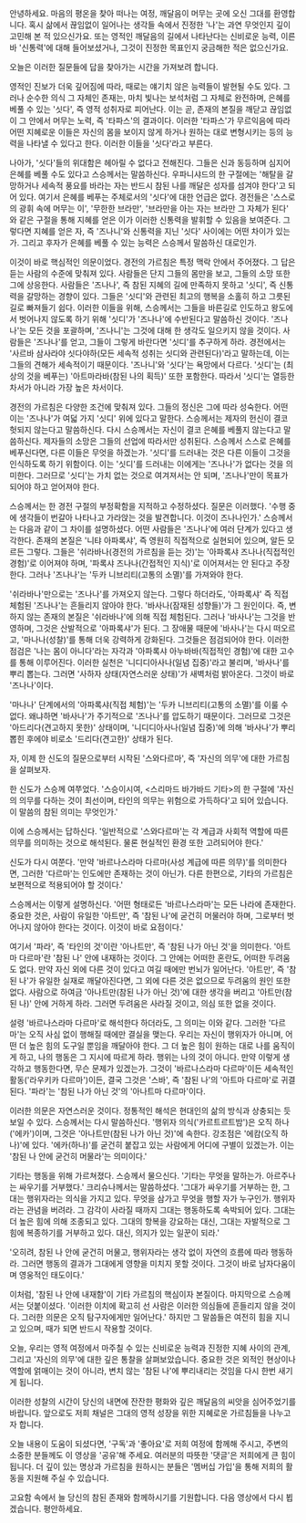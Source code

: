 안녕하세요.
마음의 평온을 찾아 떠나는 여정,
깨달음이 머무는 곳에 오신 그대를 환영합니다.
혹시 삶에서 끊임없이 일어나는 생각들 속에서 진정한
'나'는 과연 무엇인지 깊이 고민해 본 적 있으신가요.
또는 영적인 깨달음의 길에서 나타난다는 신비로운 능력,
이른바 '신통력'에 대해 들어보셨거나,
그것이 진정한 목표인지 궁금해한 적은 없으신가요.

오늘은 이러한 질문들에 답을 찾아가는 시간을 가져보려
합니다.



영적인 진보가 더욱 깊어짐에 따라,
때로는 얘기치 않은 능력들이 발현될 수도 있다.
그러나 순수한 의식 그 자체인 존재는,
마치 빛나는 보석처럼 그 자체로 완전하며,
은혜를 베풀 수 있는 '싯다',
즉 영적 성취자로 피어난다.
이는 곧,
존재의 본질을 깨닫고 끊임없이 그 안에서 머무는 노력,
즉 '타파스'의 결과이다.
이러한 '타파스'가 무르익음에 따라 어떤 지혜로운
이들은 자신의 몸을 보이지 않게 하거나 원하는 대로
변형시키는 등의 능력을 나타낼 수 있다고 한다.
이러한 이들을 '싯다'라고 부른다.

나아가,
'싯다'들의 위대함은 헤아릴 수 없다고 전해진다.
그들은 신과 동등하며 심지어 은혜를 베풀 수도 있다고
스승께서는 말씀하신다.
우파니샤드의 한 구절에는 '해탈을 갈망하거나 세속적
풍요를 바라는 자는 반드시 참된 나를 깨달은 성자를
섬겨야 한다'고 되어 있다.
여기서 은혜를 베푸는 주체로서의 '싯다'에 대한 언급은
없다.
경전들은 '스스로의 광휘 속에 머무는 이',
'무한한 브라만',
'브라만을 아는 자는 브라만 그 자체가 된다' 와 같은
구절을 통해 지혜를 얻은 이가 이러한 신통력을 발휘할
수 있음을 보여준다.
그렇다면 지혜를 얻은 자,
즉 '즈나니'와 신통력을 지닌 '싯다' 사이에는 어떤
차이가 있는가.
그리고 후자가 은혜를 베풀 수 있는 능력은 스승께서
말씀하신 대로인가.

이것이 바로 핵심적인 의문이었다.
경전의 가르침은 특정 맥락 안에서 주어졌다.
그 답은 듣는 사람의 수준에 맞춰져 있다.
사람들은 단지 그들의 몸만을 보고,
그들의 소망 또한 그에 상응한다.
사람들은 '즈나나',
즉 참된 지혜의 길에 만족하지 못하고 '싯디',
즉 신통력을 갈망하는 경향이 있다.
그들은 '싯디'와 관련된 최고의 행복을 소홀히 하고
그릇된 길로 빠져들기 쉽다.
이러한 이들을 위해,
스승께서는 그들을 바른길로 인도하고 왕도에서 벗어나지
않도록 하기 위해 '싯디'가 '즈나나'에 수반된다고
말씀하신 것이다.
'즈나나'는 모든 것을 포괄하며,
'즈나니'는 그것에 대해 한 생각도 일으키지 않을
것이다.
사람들은 '즈나나'를 얻고,
그들이 그렇게 바란다면 '싯디'를 추구하게 하라.
경전에서는 '사르바 삼사라야 싯다야하(모든 세속적
성취는 싯디와 관련된다)'라고 말하는데,
이는 그들의 견해가 세속적이기 때문이다.
'즈나니'와 '싯다'는 욕망에서 다르다.
'싯디'는 (최상의 것을 베푸는) '아트마라바(참된
나의 획득)' 또한 포함한다.
따라서 '싯디'는 열등한 차서가 아니라 가장 높은
차서이다.

경전의 가르침은 다양한 조건에 맞춰져 있다.
그들의 정신은 그에 따라 성숙한다.
어떤 이는 '즈나나'가 여덟 가지 '싯디' 위에 있다고
말한다.
스승께서는 제자의 헌신이 결코 헛되지 않는다고
말씀하신다.
다시 스승께서는 자신이 결코 은혜를 베풀지 않는다고
말씀하신다.
제자들의 소망은 그들의 선업에 따라서만 성취된다.
스승께서 스스로 은혜를 베푸신다면,
다른 이들은 무엇을 하겠는가.
'싯디'를 드러내는 것은 다른 이들이 그것을 인식하도록
하기 위함이다.
이는 '싯디'를 드러내는 이에게는 '즈나나'가 없다는
것을 의미한다.
그러므로 '싯디'는 가치 없는 것으로 여겨져서는 안
되며,
'즈나나'만이 목표가 되어야 하고 얻어져야 한다.

스승께서는 한 경전 구절의 부정확함을 지적하고
수정하셨다.
질문은 이러했다.
'수행 중에 생각들이 번갈아 나타나고 가라앉는 것을
발견합니다.
이것이 즈나나인가.' 스승께서는 다음과 같이 그 차이를
설명하셨다.
어떤 사람들은 '즈나나'에 여러 단계가 있다고
생각한다.
존재의 본질은 '니탸 아파록샤',
즉 영원히 직접적으로 실현되어 있으며,
알든 모르든 그렇다.
그들은 '쉬라바나(경전의 가르침을 듣는 것)'는
'아파록샤 즈나나(직접적인 경험)'로 이어져야 하며,
'파록샤 즈나나(간접적인 지식)'로 이어져서는 안
된다고 주장한다.
그러나 '즈나나'는 '두카 니브리티(고통의 소멸)'를
가져와야 한다.

'쉬라바나'만으로는 '즈나나'를 가져오지 않는다.
그렇다 하더라도,
'아파록샤' 즉 직접 체험된 '즈나나'는 흔들리지
않아야 한다.
'바사나(잠재된 성향들)'가 그 원인이다.
즉,
변하지 않는 존재의 본질은 '쉬라바나'에 의해 직접
체험된다.
그러나 '바사나'는 그것을 반영하며,
그것은 산발적으로 '아파록샤'가 된다.
그 장애물 때문에 '바사나'는 다시 떠오르고,
'마나나(성찰)'를 통해 더욱 강력하게 강화된다.
그것들은 점검되어야 한다.
이러한 점검은 '나는 몸이 아니다'라는 자각과
'아파록샤 아누바바(직접적인 경험)'에 대한 고수를
통해 이루어진다.
이러한 실천은 '니디디아사나(일념 집중)'라고 불리며,
'바사나'를 뿌리 뽑는다.
그러면 '사하자 상태(자연스러운 상태)'가 새벽처럼
밝아온다.
그것이 바로 '즈나나'이다.

'마나나' 단계에서의 '아파록샤(직접 체험)'는 '두카
니브리티(고통의 소멸)'를 이룰 수 없다.
왜냐하면 '바사나'가 주기적으로 '즈나나'를 압도하기
때문이다.
그러므로 그것은 '아드리다(견고하지 못한)' 상태이며,
'니디디아사나(일념 집중)'에 의해 '바사나'가 뿌리
뽑힌 후에야 비로소 '드리다(견고한)' 상태가 된다.

자,
이제 한 신도의 질문으로부터 시작된 '스와다르마',
즉 '자신의 의무'에 대한 가르침을 살펴보자.

한 신도가 스승께 여쭈었다.
'스승이시여,
<스리마드 바가바드 기타>의 한 구절에 '자신의 의무를
다하는 것이 최선이며,
타인의 의무는 위험으로 가득하다'고 되어 있습니다.
이 말씀의 참된 의미는 무엇인가.'

이에 스승께서는 답하신다.
'일반적으로 '스와다르마'는 각 계급과 사회적 역할에
따른 의무를 의미하는 것으로 해석된다.
물론 현실적인 환경 또한 고려되어야 한다.'

신도가 다시 여쭌다.
'만약 '바르나스라마 다르마(사성 계급에 따른
의무)'를 의미한다면,
그러한 '다르마'는 인도에만 존재하는 것이 아닌가.
다른 한편으로,
기타의 가르침은 보편적으로 적용되어야 할 것이다.'

스승께서는 이렇게 설명하신다.
'어떤 형태로든 '바르나스라마'는 모든 나라에
존재한다.
중요한 것은,
사람이 유일한 '아트만',
즉 '참된 나'에 굳건히 머물러야 하며,
그로부터 벗어나지 않아야 한다는 것이다.
이것이 바로 요점이다.'

여기서 '파라',
즉 '타인의 것'이란 '아나트만',
즉 '참된 나가 아닌 것'을 의미한다.
'아트마 다르마'란 '참된 나' 안에 내재하는 것이다.
그 안에는 어떠한 혼란도,
어떠한 두려움도 없다.
만약 자신 외에 다른 것이 있다고 여길 때에만 번뇌가
일어난다.
'아트만',
즉 '참된 나'가 유일한 실재로 깨달아진다면,
그 외에 다른 것은 없으므로 두려움의 원인 또한 없다.
사람으로 하여금 '아나트만(참된 나가 아닌 것)'에
대한 생각을 버리고 '아트만(참된 나)' 안에 거하게
하라.
그러면 두려움은 사라질 것이고,
의심 또한 없을 것이다.

설령 '바르나스라마 다르마'로 해석한다 하더라도,
그 의미는 이와 같다.
그러한 '다르마'는 오직 사심 없이 행해질 때에만
결실을 맺는다.
우리는 자신이 행위자가 아니며,
어떤 더 높은 힘의 도구일 뿐임을 깨달아야 한다.
그 더 높은 힘이 원하는 대로 나를 움직이게 하고,
나의 행동은 그 지시에 따르게 하라.
행위는 나의 것이 아니다.
만약 이렇게 생각하고 행동한다면,
무슨 문제가 있겠는가.
그것이 '바르나스라마 다르마'이든 세속적인
활동('라우키카 다르마')이든,
결국 그것은 '스바',
즉 '참된 나'의 '아트마 다르마'로 귀결된다.
'파라'는 '참된 나가 아닌 것'의 '아나트마
다르마'이다.

이러한 의문은 자연스러운 것이다.
정통적인 해석은 현대인의 삶의 방식과 상충되는 듯 보일
수 있다.
스승께서는 다시 말씀하신다.
'행위자 의식('카르트르트밤')은 오직
하나('에카')이며,
그것은 '아나트만(참된 나가 아닌 것)'에 속한다.
강조점은 '에캄(오직 하나)'에 있다.
'에카(하나)'를 굳건히 붙잡고 있는 사람에게 어디에
구별이 있겠는가.
이는 '참된 나 안에 굳건히 머물라'는 의미이다.'

기타는 행동을 위해 가르쳐졌다.
스승께서 물으신다.
'기타는 무엇을 말하는가.
아르주나는 싸우기를 거부했다.'
크리슈나께서는 말씀하셨다.
'그대가 싸우기를 거부하는 한,
그대는 행위자라는 의식을 가지고 있다.
무엇을 삼가고 무엇을 행할 자가 누구인가.
행위자라는 관념을 버려라.
그 감각이 사라질 때까지 그대는 행동하도록 속박되어
있다.
그대는 더 높은 힘에 의해 조종되고 있다.
그대의 항복을 강요하는 대신,
그대는 자발적으로 그 힘에 복종하기를 거부하고 있다.
대신,
의지가 있는 일꾼이 되라.'

'오히려,
참된 나 안에 굳건히 머물고,
행위자라는 생각 없이 자연의 흐름에 따라 행동하라.
그러면 행동의 결과가 그대에게 영향을 미치지 못할
것이다.
그것이 바로 남자다움이며 영웅적인 태도이다.'

이처럼,
'참된 나 안에 내재함'이 기타 가르침의 핵심이자
본질이다.
마지막으로 스승께서는 덧붙이셨다.
'이러한 이치에 확고히 선 사람은 이러한 의심들에
흔들리지 않을 것이다.
그러한 의문은 오직 탐구자에게만 일어난다.'
하지만 그 말씀들은 여전히 힘을 지니고 있으며,
때가 되면 반드시 작용할 것이다.



오늘,
우리는 영적 여정에서 마주칠 수 있는 신비로운 능력과
진정한 지혜 사이의 관계,
그리고 '자신의 의무'에 대한 깊은 통찰을
살펴보았습니다.
중요한 것은 외적인 현상이나 역할에 얽매이는 것이
아니라,
변치 않는 '참된 나'에 뿌리내리는 것임을 다시 한번
새기게 됩니다.

이러한 성찰의 시간이 당신의 내면에 잔잔한 평화와 깊은
깨달음의 씨앗을 심어주었기를 바랍니다.
앞으로도 저희 채널은 그대의 영적 성장을 위한 지혜로운
가르침들을 나누고자 합니다.

오늘 내용이 도움이 되셨다면,
'구독'과 '좋아요'로 저희 여정에 함께해 주시고,
주변의 소중한 분들께도 이 영상을 '공유'해 주세요.
여러분의 따뜻한 '댓글'은 저희에게 큰 힘이 됩니다.
더 깊이 있는 명상과 가르침을 원하시는 분들은 '멤버십
가입'을 통해 저희의 활동을 지원해 주실 수 있습니다.

고요함 속에서 늘 당신의 참된 존재와 함께하시기를
기원합니다.
다음 영상에서 다시 뵙겠습니다.
평안하세요.